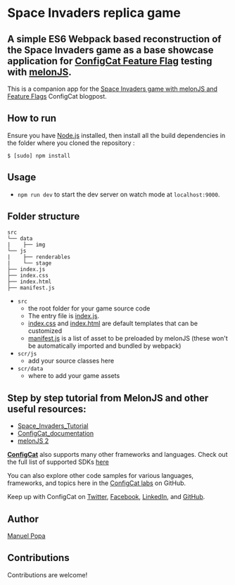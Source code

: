 # Space Invaders replica game


## A simple ES6 Webpack based reconstruction of the Space Invaders game as a base showcase application for [ConfigCat Feature Flag](https://configcat.com) testing with [melonJS](https://github.com/melonjs/melonJS).


This is a companion app for the [Space Invaders game with melonJS and Feature Flags](https://configcat.com/blog/2022/02/19/feature-flags-in-melonjs/) ConfigCat blogpost.



## How to run

Ensure you have [Node.js](http://nodejs.org/) installed, then install all the build dependencies in the folder where you cloned the repository :

    $ [sudo] npm install

## Usage

- `npm run dev` to start the dev server on watch mode at `localhost:9000`.

## Folder structure

```none
src
└── data  
|    ├── img
└── js
|    ├── renderables
|    └── stage
├── index.js
├── index.css
├── index.html
├── manifest.js
```

- `src`
  - the root folder for your game source code
  - The entry file is [index.js](src/index.js).
  - [index.css](src/index.css) and [index.html](src/index.html) are default templates that can be customized
  - [manifest.js](src/manifest.js) is a list of asset to be preloaded by melonJS (these won't be automatically imported and bundled by webpack)
- `scr/js`
  - add your source classes here
- `scr/data`
  - where to add your game assets


Step by step tutorial from MelonJS and other useful resources:
-------------------------------------------------------------------------------

  - [Space_Invaders_Tutorial](https://melonjs.github.io/tutorial-space-invaders/)
  - [ConfigCat_documentation](https://configcat.com/docs/)
  - [melonJS 2](https://github.com/melonjs/melonJS)

[**ConfigCat**](https://configcat.com) also supports many other frameworks and languages. Check out the full list of supported SDKs [here](https://configcat.com/docs/sdk-reference/overview/)

You can also explore other code samples for various languages, frameworks, and topics here in the [ConfigCat labs](https://github.com/configcat-labs) on GitHub.

Keep up with ConfigCat on [Twitter](https://twitter.com/configcat), [Facebook](https://www.facebook.com/configcat), [LinkedIn](https://www.linkedin.com/company/configcat/), and [GitHub](https://github.com/configcat).

## Author
[Manuel Popa](https://github.com/ManuelPopa)

## Contributions
Contributions are welcome!

